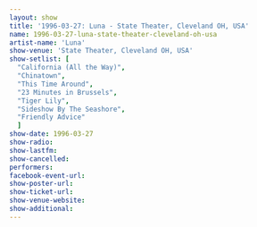 ```yaml
---
layout: show
title: '1996-03-27: Luna - State Theater, Cleveland OH, USA'
name: 1996-03-27-luna-state-theater-cleveland-oh-usa
artist-name: 'Luna'
show-venue: 'State Theater, Cleveland OH, USA'
show-setlist: [
  "California (All the Way)",
  "Chinatown",
  "This Time Around",
  "23 Minutes in Brussels",
  "Tiger Lily",
  "Sideshow By The Seashore",
  "Friendly Advice"
  ]
show-date: 1996-03-27
show-radio: 
show-lastfm: 
show-cancelled: 
performers: 
facebook-event-url: 
show-poster-url: 
show-ticket-url: 
show-venue-website: 
show-additional: 
---
```


